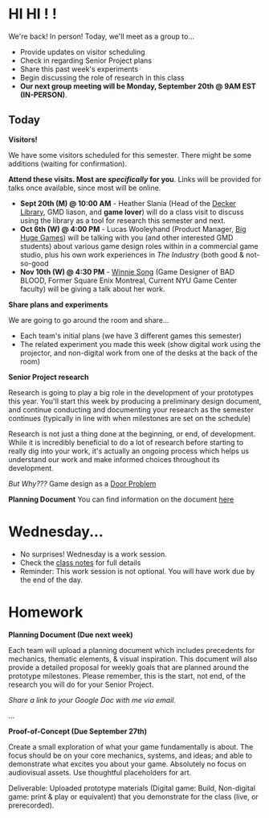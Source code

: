 # HI HI ! !
We're back! In person! Today, we'll meet as a group to...
- Provide updates on visitor scheduling
- Check in regarding Senior Project plans
- Share this past week's experiments
- Begin discussing the role of research in this class
- __Our next group meeting will be Monday, September 20th @ 9AM EST (IN-PERSON)__. 

## Today
__Visitors!__

We have some visitors scheduled for this semester. There might be some additions (waiting for confirmation). 

__Attend these visits. Most are *specifically* for you__. Links will be provided for talks once available, since most will be online.

- __Sept 20th (M) @ 10:00 AM__ - Heather Slania (Head of the [Decker Library](https://www.mica.edu/libraries/decker-library/), GMD liason, and __game lover__) will do a class visit to discuss using the library as a tool for research this semester and next.
- __Oct 6th (W) @ 4:00 PM__ - Lucas Wooleyhand (Product Manager, [Big Huge Games](http://bighugegames.com)) will be talking with you (and other interested GMD students) about various game design roles within in a commercial game studio, plus his own work experiences in *The Industry* (both good & not-so-good
- __Nov 10th (W) @ 4:30 PM__ - [Winnie Song](https://wsong.me) (Game Designer of BAD BLOOD, Former Square Enix Montreal, Current NYU Game Center faculty) will be giving a talk about her work.

__Share plans and experiments__

We are going to go around the room and share...
- Each team's initial plans (we have 3 different games this semester)
- The related experiment you made this week (show digital work using the projector, and non-digital work from one of the desks at the back of the room)

__Senior Project research__

Research is going to play a big role in the development of your prototypes this year. You'll start this week by producing a preliminary design document, and continue conducting and documenting your research as the semester  continues (typically in line with when milestones are set on the schedule)

Research is not just a thing done at the beginning, or end, of development. While it is incredibly beneficial to do a lot of research before starting to really dig into your work, it's actually an ongoing process which helps us understand our work and make informed choices throughout its development.

*But Why???* Game design as a [Door Problem](https://lizengland.com/blog/2014/04/the-door-problem/)

__Planning Document__
You can find information on the document [here](https://docs.google.com/document/d/1GHyQPyIW3TnLIeSRczQYBjZjGzvOw37Se0MgQfl-kXk/edit?usp=sharing)

# Wednesday...
- No surprises! Wednesday is a work session. 
- Check the [class notes](week3w.md) for full details
- Reminder: This work session is not optional. You will have work due by the end of the day.

# Homework
__Planning Document (Due next week)__

Each team will upload a planning document which includes precedents for mechanics, thematic elements, & visual inspiration. This document will also provide a detailed proposal for weekly goals that are planned around the prototype milestones. Please remember, this is the start, not end, of the research you will do for your Senior Project.

*Share a link to your Google Doc with me via email.*

...

__Proof-of-Concept (Due September 27th)__

Create a small exploration of what your game fundamentally is about. The focus should be on your core mechanics, systems, and ideas; and able to demonstrate what excites you about your game. Absolutely no focus on audiovisual assets. Use thoughtful placeholders for art.

Deliverable:
Uploaded prototype materials (Digital game: Build, Non-digital game: print & play or equivalent) that you demonstrate for the class (live, or prerecorded).